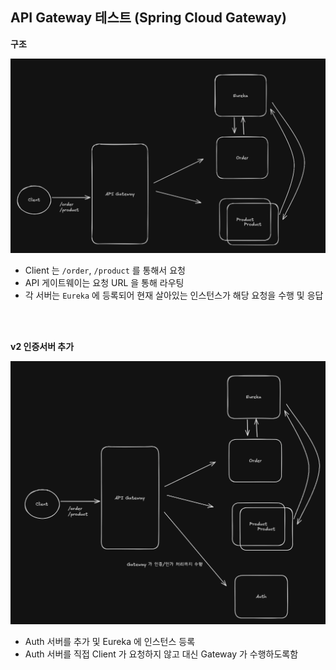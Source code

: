 ## API Gateway 테스트 (Spring Cloud Gateway)

**구조**

![gw](./img/gw_playgroud.png)

- Client 는 `/order`, `/product` 를 통해서 요청
- API 게이트웨이는 요청 URL 을 통해 라우팅
- 각 서버는 `Eureka` 에 등록되어 현재 살아있는 인스턴스가 해당 요청을 수행 및 응답

</br>
</br>

**v2 인증서버 추가**

![gw_with_auth](./img/gw_with_auth.png)

- Auth 서버를 추가 및 Eureka 에 인스턴스 등록
- Auth 서버를 직접 Client 가 요청하지 않고 대신 Gateway 가 수행하도록함
